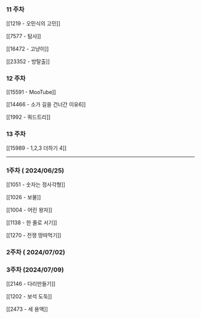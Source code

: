 ### 11 주차

[[1219 - 오민식의 고민]]

[[7577 - 탐사]]

[[16472 - 고냥이]]

[[23352 - 방탈출]]

  

### 12 주차

[[15591 - MooTube]]

[[14466 - 소가 길을 건너간 이유6]]

[[1992 - 쿼드트리]]

  

### 13 주차

[[15989 - 1,2,3 더하기 4]]

  

---

### 1주차 ( 2024/06/25)

[[1051 - 숫자는 정사각형]]

[[1026 - 보물]]

[[1004 - 어린 왕자]]

[[1138 - 한 줄로 서기]]

[[1270 - 전쟁 땅따먹기]]

  

### 2주차 ( 2024/07/02)

  

### 3주차 (2024/07/09)

[[2146 - 다리만들기]]

[[1202 - 보석 도둑]]

[[2473 - 세 용액]]